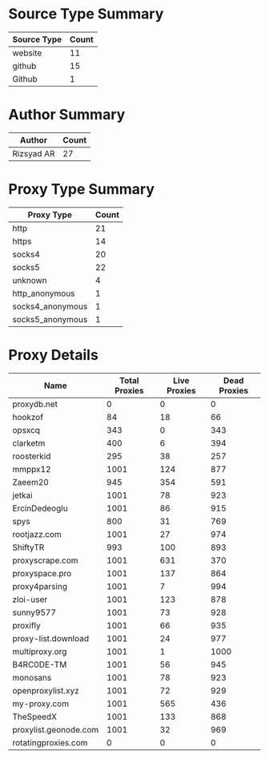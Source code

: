 # Source Type Summary

| Source Type | Count |
|-------------|-------|
| website | 11 |
| github | 15 |
| Github | 1 |


# Author Summary

| Author | Count |
|--------|-------|
| Rizsyad AR | 27 |


# Proxy Type Summary

| Proxy Type | Count |
|------------|-------|
| http | 21 |
| https | 14 |
| socks4 | 20 |
| socks5 | 22 |
| unknown | 4 |
| http_anonymous | 1 |
| socks4_anonymous | 1 |
| socks5_anonymous | 1 |


# Proxy Details

| Name | Total Proxies | Live Proxies | Dead Proxies |
|------|---------------|--------------|---------------|
| proxydb.net | 0 | 0 | 0 |
| hookzof | 84 | 18 | 66 |
| opsxcq | 343 | 0 | 343 |
| clarketm | 400 | 6 | 394 |
| roosterkid | 295 | 38 | 257 |
| mmppx12 | 1001 | 124 | 877 |
| Zaeem20 | 945 | 354 | 591 |
| jetkai | 1001 | 78 | 923 |
| ErcinDedeoglu | 1001 | 86 | 915 |
| spys | 800 | 31 | 769 |
| rootjazz.com | 1001 | 27 | 974 |
| ShiftyTR | 993 | 100 | 893 |
| proxyscrape.com | 1001 | 631 | 370 |
| proxyspace.pro | 1001 | 137 | 864 |
| proxy4parsing | 1001 | 7 | 994 |
| zloi-user | 1001 | 123 | 878 |
| sunny9577 | 1001 | 73 | 928 |
| proxifly | 1001 | 66 | 935 |
| proxy-list.download | 1001 | 24 | 977 |
| multiproxy.org | 1001 | 1 | 1000 |
| B4RC0DE-TM | 1001 | 56 | 945 |
| monosans | 1001 | 78 | 923 |
| openproxylist.xyz | 1001 | 72 | 929 |
| my-proxy.com | 1001 | 565 | 436 |
| TheSpeedX | 1001 | 133 | 868 |
| proxylist.geonode.com | 1001 | 32 | 969 |
| rotatingproxies.com | 0 | 0 | 0 |
